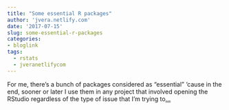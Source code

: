 ```yaml
---
title: "Some essential R packages"
author: 'jvera.netlify.com'
date: '2017-07-15'
slug: some-essential-r-packages
categories:
- bloglink
tags:
  - rstats
  - jveranetlifycom
---
```


For me, there’s a bunch of packages considered as “essential” ‘cause in the end, sooner or later I use them in any project that involved opening the RStudio regardless of the type of issue that I’m trying to[... <i class="fas fa-external-link-alt"></i>](http://jvera.netlify.com/post/2017/07/15/some-essential-r-packages/)

